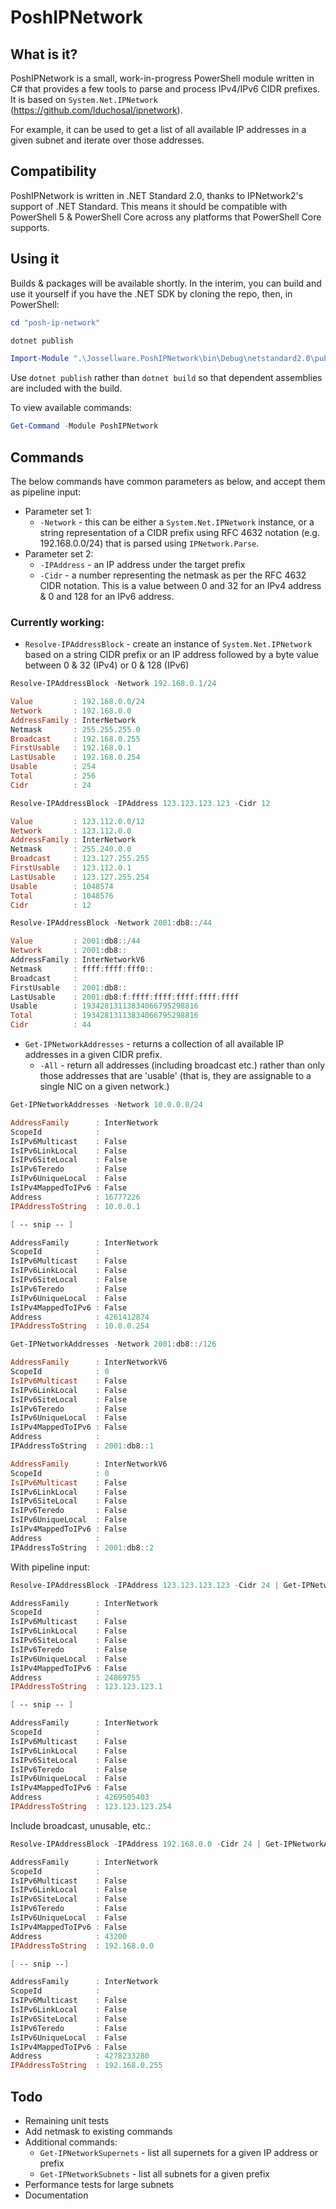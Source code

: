 # PoshIPNetwork
## What is it?

PoshIPNetwork is a small, work-in-progress PowerShell module written in C# that provides a few tools to parse and process IPv4/IPv6 CIDR prefixes. It is based on `System.Net.IPNetwork` (https://github.com/lduchosal/ipnetwork).

For example, it can be used to get a list of all available IP addresses in a given subnet and iterate over those addresses.

## Compatibility
PoshIPNetwork is written in .NET Standard 2.0, thanks to IPNetwork2's support of .NET Standard. This means it should be compatible with PowerShell 5 & PowerShell Core across any platforms that PowerShell Core supports.

## Using it
Builds & packages will be available shortly. In the interim, you can build and use it yourself if you have the .NET SDK by cloning the repo, then, in PowerShell:

````powershell
cd "posh-ip-network"

dotnet publish

Import-Module ".\Jossellware.PoshIPNetwork\bin\Debug\netstandard2.0\publish\PoshIPNetwork.dll"
````

Use `dotnet publish` rather than `dotnet build` so that dependent assemblies are included with the build.

To view available commands:
````powershell
Get-Command -Module PoshIPNetwork
````

## Commands

The below commands have common parameters as below, and accept them as pipeline input:
  - Parameter set 1: 
    - `-Network` - this can be either a `System.Net.IPNetwork` instance, or a string representation of a CIDR prefix using RFC 4632 notation (e.g. 192.168.0.0/24) that is parsed using `IPNetwork.Parse`.
  - Parameter set 2:
    - `-IPAddress` - an IP address under the target prefix
    - `-Cidr` - a number representing the netmask as per the RFC 4632 CIDR notation. This is a value between 0 and 32 for an IPv4 address & 0 and 128 for an IPv6 address.

### Currently working:
- `Resolve-IPAddressBlock` - create an instance of `System.Net.IPNetwork` based on a string CIDR prefix or an IP address followed by a byte value between 0 & 32 (IPv4) or 0 & 128 (IPv6)


````powershell
Resolve-IPAddressBlock -Network 192.168.0.1/24

Value         : 192.168.0.0/24
Network       : 192.168.0.0
AddressFamily : InterNetwork
Netmask       : 255.255.255.0
Broadcast     : 192.168.0.255
FirstUsable   : 192.168.0.1
LastUsable    : 192.168.0.254
Usable        : 254
Total         : 256
Cidr          : 24
````
````powershell
Resolve-IPAddressBlock -IPAddress 123.123.123.123 -Cidr 12

Value         : 123.112.0.0/12
Network       : 123.112.0.0
AddressFamily : InterNetwork
Netmask       : 255.240.0.0
Broadcast     : 123.127.255.255
FirstUsable   : 123.112.0.1
LastUsable    : 123.127.255.254
Usable        : 1048574
Total         : 1048576
Cidr          : 12
````

````powershell
Resolve-IPAddressBlock -Network 2001:db8::/44

Value         : 2001:db8::/44
Network       : 2001:db8::
AddressFamily : InterNetworkV6
Netmask       : ffff:ffff:fff0::
Broadcast     :
FirstUsable   : 2001:db8::
LastUsable    : 2001:db8:f:ffff:ffff:ffff:ffff:ffff
Usable        : 19342813113834066795298816
Total         : 19342813113834066795298816
Cidr          : 44
````

- `Get-IPNetworkAddresses` - returns a collection of all available IP addresses in a given CIDR prefix. 
  - `-All` - return all addresses (including broadcast etc.) rather than only those addresses that are 'usable' (that is, they are assignable to a single NIC on a given network.)

````powershell
Get-IPNetworkAddresses -Network 10.0.0.0/24

AddressFamily      : InterNetwork
ScopeId            :
IsIPv6Multicast    : False
IsIPv6LinkLocal    : False
IsIPv6SiteLocal    : False
IsIPv6Teredo       : False
IsIPv6UniqueLocal  : False
IsIPv4MappedToIPv6 : False
Address            : 16777226
IPAddressToString  : 10.0.0.1

[ -- snip -- ]

AddressFamily      : InterNetwork
ScopeId            :
IsIPv6Multicast    : False
IsIPv6LinkLocal    : False
IsIPv6SiteLocal    : False
IsIPv6Teredo       : False
IsIPv6UniqueLocal  : False
IsIPv4MappedToIPv6 : False
Address            : 4261412874
IPAddressToString  : 10.0.0.254
````

````powershell
Get-IPNetworkAddresses -Network 2001:db8::/126

AddressFamily      : InterNetworkV6
ScopeId            : 0
IsIPv6Multicast    : False
IsIPv6LinkLocal    : False
IsIPv6SiteLocal    : False
IsIPv6Teredo       : False
IsIPv6UniqueLocal  : False
IsIPv4MappedToIPv6 : False
Address            :
IPAddressToString  : 2001:db8::1

AddressFamily      : InterNetworkV6
ScopeId            : 0
IsIPv6Multicast    : False
IsIPv6LinkLocal    : False
IsIPv6SiteLocal    : False
IsIPv6Teredo       : False
IsIPv6UniqueLocal  : False
IsIPv4MappedToIPv6 : False
Address            :
IPAddressToString  : 2001:db8::2
````

With pipeline input:
````powershell
Resolve-IPAddressBlock -IPAddress 123.123.123.123 -Cidr 24 | Get-IPNetworkAddresses

AddressFamily      : InterNetwork
ScopeId            :
IsIPv6Multicast    : False
IsIPv6LinkLocal    : False
IsIPv6SiteLocal    : False
IsIPv6Teredo       : False
IsIPv6UniqueLocal  : False
IsIPv4MappedToIPv6 : False
Address            : 24869755
IPAddressToString  : 123.123.123.1

[ -- snip -- ]

AddressFamily      : InterNetwork
ScopeId            :
IsIPv6Multicast    : False
IsIPv6LinkLocal    : False
IsIPv6SiteLocal    : False
IsIPv6Teredo       : False
IsIPv6UniqueLocal  : False
IsIPv4MappedToIPv6 : False
Address            : 4269505403
IPAddressToString  : 123.123.123.254
````

Include broadcast, unusable, etc.:
````powershell
Resolve-IPAddressBlock -IPAddress 192.168.0.0 -Cidr 24 | Get-IPNetworkAddresses -All

AddressFamily      : InterNetwork
ScopeId            :
IsIPv6Multicast    : False
IsIPv6LinkLocal    : False
IsIPv6SiteLocal    : False
IsIPv6Teredo       : False
IsIPv6UniqueLocal  : False
IsIPv4MappedToIPv6 : False
Address            : 43200
IPAddressToString  : 192.168.0.0

[ -- snip --]

AddressFamily      : InterNetwork
ScopeId            :
IsIPv6Multicast    : False
IsIPv6LinkLocal    : False
IsIPv6SiteLocal    : False
IsIPv6Teredo       : False
IsIPv6UniqueLocal  : False
IsIPv4MappedToIPv6 : False
Address            : 4278233280
IPAddressToString  : 192.168.0.255
````

## Todo
- Remaining unit tests
- Add netmask to existing commands
- Additional commands:
  - `Get-IPNetworkSupernets` - list all supernets for a given IP address or prefix
  - `Get-IPNetworkSubnets` - list all subnets for a given prefix
- Performance tests for large subnets
- Documentation
